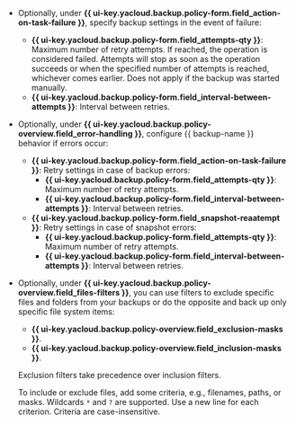   * Optionally, under **{{ ui-key.yacloud.backup.policy-form.field_action-on-task-failure }}**, specify backup settings in the event of failure:
    * **{{ ui-key.yacloud.backup.policy-form.field_attempts-qty }}**: Maximum number of retry attempts. If reached, the operation is considered failed. Attempts will stop as soon as the operation succeeds or when the specified number of attempts is reached, whichever comes earlier.
        Does not apply if the backup was started manually.
    * **{{ ui-key.yacloud.backup.policy-form.field_interval-between-attempts }}**: Interval between retries.

  * Optionally, under **{{ ui-key.yacloud.backup.policy-overview.field_error-handling }}**, configure {{ backup-name }} behavior if errors occur:
    *  **{{ ui-key.yacloud.backup.policy-form.field_action-on-task-failure }}**: Retry settings in case of backup errors:
        * **{{ ui-key.yacloud.backup.policy-form.field_attempts-qty }}**: Maximum number of retry attempts.
        * **{{ ui-key.yacloud.backup.policy-form.field_interval-between-attempts }}**: Interval between retries.
    * **{{ ui-key.yacloud.backup.policy-form.field_snapshot-reaatempt }}**: Retry settings in case of snapshot errors:
        *  **{{ ui-key.yacloud.backup.policy-form.field_attempts-qty }}**: Maximum number of retry attempts.
        *  **{{ ui-key.yacloud.backup.policy-form.field_interval-between-attempts }}**: Interval between retries.

  * Optionally, under **{{ ui-key.yacloud.backup.policy-overview.field_files-filters }}**, you can use filters to exclude specific files and folders from your backups or do the opposite and back up only specific file system items:
    * **{{ ui-key.yacloud.backup.policy-overview.field_exclusion-masks }}**.
    * **{{ ui-key.yacloud.backup.policy-overview.field_inclusion-masks }}**.

    Exclusion filters take precedence over inclusion filters.

    To include or exclude files, add some criteria, e.g., filenames, paths, or masks. Wildcards `*` and `?` are supported. Use a new line for each criterion. Criteria are case-insensitive.
